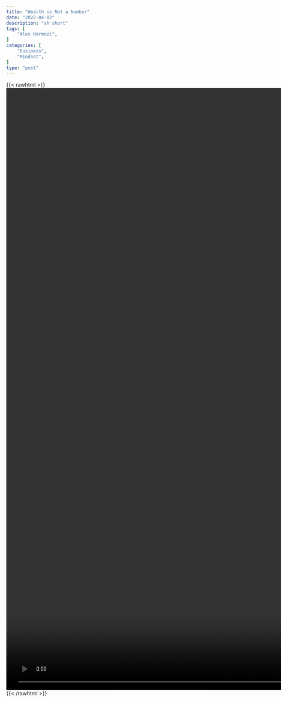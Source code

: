 ```yaml
---
title: "Wealth is Not a Number"
date: "2022-04-02"
description: "ah short"
tags: [
    "Alex Hormozi",
]
categories: [
    "Business",
    "Mindset",
]
type: "post"
---
```

{{< rawhtml >}}
    <video style="height:40vh;width:auto" overflow="hidden" controls>
        <source src="https://clips.dev00ps.com/Alex_Hormozi/Watch_This_If_You_re_18_and_Want_to_be_a_Billionaire...mp4" type="video/mp4"> 
    </video>
{{< /rawhtml >}}
